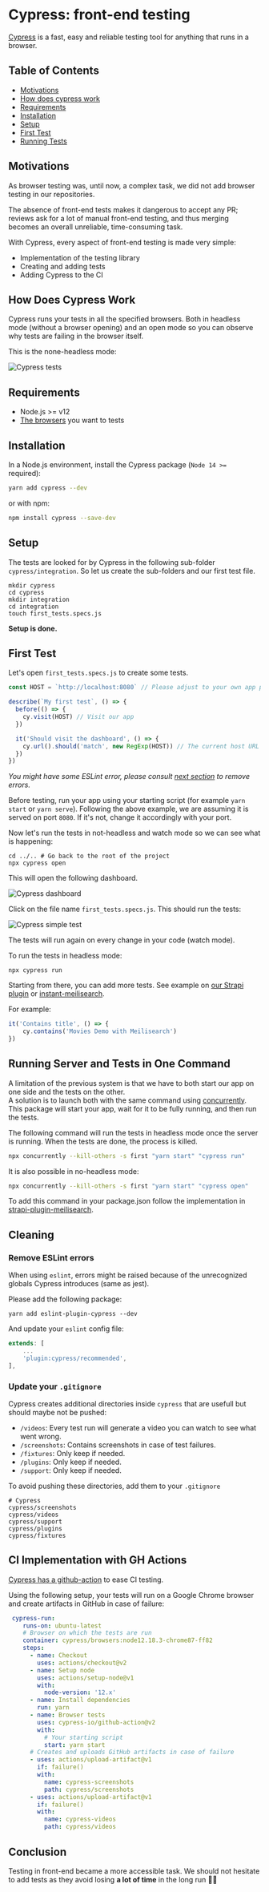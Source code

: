 # Cypress: front-end testing

[Cypress](https://www.cypress.io/) is a fast, easy and reliable testing tool for anything that runs in a browser.

## Table of Contents
- [Motivations](#-motivations)
- [How does cypress work](#-how-does-cypress-work)
- [Requirements](#-requirements)
- [Installation](#-installation)
- [Setup](#-setup)
- [First Test](#-first-test)
- [Running Tests](#-first-test)

## Motivations

As browser testing was, until now, a complex task, we did not add browser testing in our repositories.

The absence of front-end tests makes it dangerous to accept any PR; reviews ask for a lot of manual front-end testing, and thus merging becomes an overall unreliable, time-consuming task.

With Cypress, every aspect of front-end testing is made very simple:

- Implementation of the testing library
- Creating and adding tests
- Adding Cypress to the CI

## How Does Cypress Work

Cypress runs your tests in all the specified browsers. Both in headless mode (without a browser opening) and an open mode so you can observe why tests are failing in the browser itself.

This is the none-headless mode:

![Cypress tests](../assets/gifs/cypress.gif)

## Requirements

- Node.js >= v12
- [The browsers](https://docs.cypress.io/guides/guides/launching-browsers) you want to tests

## Installation

In a Node.js environment, install the Cypress package (`Node 14 >=` required):

```bash
yarn add cypress --dev
```

or with npm:

```bash
npm install cypress --save-dev
```

## Setup

The tests are looked for by Cypress in the following sub-folder `cypress/integration`. So let us create the sub-folders and our first test file.

```
mkdir cypress
cd cypress
mkdir integration
cd integration
touch first_tests.specs.js
```

**Setup is done.**

## First Test

Let's open `first_tests.specs.js` to create some tests.

```js
const HOST = `http://localhost:8080` // Please adjust to your own app port

describe(`My first test`, () => {
  before(() => {
    cy.visit(HOST) // Visit our app
  })

  it('Should visit the dashboard', () => {
    cy.url().should('match', new RegExp(HOST)) // The current host URL
  })
})
```

_You might have some ESLint error, please consult [next section](#cleaning) to remove errors._

Before testing, run your app using your starting script (for example `yarn start` or `yarn serve`). Following the above example, we are assuming it is served on port `8080`. If it's not, change it accordingly with your port.

Now let's run the tests in not-headless and watch mode so we can see what is happening:

```
cd ../.. # Go back to the root of the project
npx cypress open
```

This will open the following dashboard.

![Cypress dashboard](../assets/screenshots/dashboard.png)

Click on the file name `first_tests.specs.js`. This should run the tests:

![Cypress simple test](../assets/gifs/simple_test.gif)

The tests will run again on every change in your code (watch mode).

To run the tests in headless mode:
```
npx cypress run
```

Starting from there, you can add more tests. See example on [our Strapi plugin](https://github.com/meilisearch/strapi-plugin-meilisearch/blob/main/cypress/integration/ui_spec.js) or [instant-meilisearch](https://github.com/meilisearch/instant-meilisearch/blob/main/cypress/integration/react.spec.js).

For example:
```js
it('Contains title', () => {
    cy.contains('Movies Demo with Meilisearch')
})
```

## Running Server and Tests in One Command

A limitation of the previous system is that we have to both start our app on one side and the tests on the other.<br>
A solution is to launch both with the same command using [concurrently](https://www.npmjs.com/package/concurrently).<br>
This package will start your app, wait for it to be fully running, and then run the tests.

The following command will run the tests in headless mode once the server is running. When the tests are done, the process is killed.

```bash
npx concurrently --kill-others -s first "yarn start" "cypress run"
```

It is also possible in no-headless mode:

```bash
npx concurrently --kill-others -s first "yarn start" "cypress open"
```

To add this command in your package.json follow the implementation in [strapi-plugin-meilisearch](https://github.com/meilisearch/strapi-plugin-meilisearch/blob/main/package.json).

## Cleaning

### Remove ESLint errors

When using `eslint`, errors might be raised because of the unrecognized globals Cypress introduces (same as jest).

Please add the following package:

```
yarn add eslint-plugin-cypress --dev
```

And update your `eslint` config file:

```js
extends: [
    ...
    'plugin:cypress/recommended',
],
```

### Update your `.gitignore`

Cypress creates additional directories inside `cypress` that are usefull but should maybe not be pushed:

- `/videos`: Every test run will generate a video you can watch to see what went wrong.
- `/screenshots`: Contains screenshots in case of test failures.
- `/fixtures`: Only keep if needed.
- `/plugins`: Only keep if needed.
- `/support`: Only keep if needed.

To avoid pushing these directories, add them to your `.gitignore`

```
# Cypress
cypress/screenshots
cypress/videos
cypress/support
cypress/plugins
cypress/fixtures
```

## CI Implementation with GH Actions

[Cypress has a github-action](https://github.com/cypress-io/github-action) to ease CI testing.

Using the following setup, your tests will run on a Google Chrome browser and create artifacts in GitHub in case of failure:
```yml
 cypress-run:
    runs-on: ubuntu-latest
    # Browser on which the tests are run
    container: cypress/browsers:node12.18.3-chrome87-ff82
    steps:
      - name: Checkout
        uses: actions/checkout@v2
      - name: Setup node
        uses: actions/setup-node@v1
        with:
          node-version: '12.x'
      - name: Install dependencies
        run: yarn
      - name: Browser tests
        uses: cypress-io/github-action@v2
        with:
          # Your starting script
          start: yarn start
      # Creates and uploads GitHub artifacts in case of failure
      - uses: actions/upload-artifact@v1
        if: failure()
        with:
          name: cypress-screenshots
          path: cypress/screenshots
      - uses: actions/upload-artifact@v1
        if: failure()
        with:
          name: cypress-videos
          path: cypress/videos
```

## Conclusion

Testing in front-end became a more accessible task. We should not hesitate to add tests as they avoid losing **a lot of time** in the long run 🏃‍♀️
